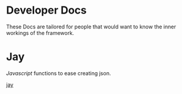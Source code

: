 # Developer Docs
These Docs are tailored for people that would want
to know the inner workings of the framework.

# Jay

*Javascript* functions to ease creating json.

[jay](jay.md ':include')